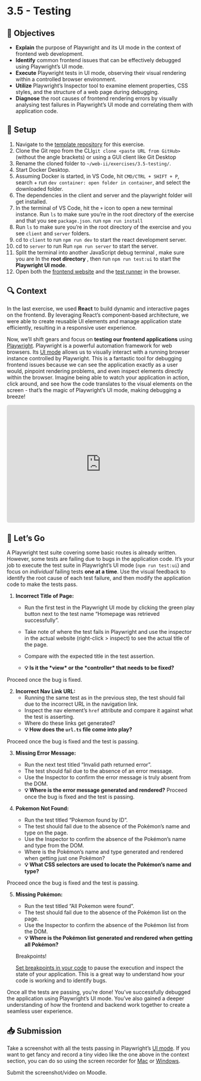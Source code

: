 # 3.5 - Testing

## 🎯 Objectives

- **Explain** the purpose of Playwright and its UI mode in the context of frontend web development.
- **Identify** common frontend issues that can be effectively debugged using Playwright’s UI mode.
- **Execute** Playwright tests in UI mode, observing their visual rendering within a controlled browser environment.
- **Utilize** Playwright’s Inspector tool to examine element properties, CSS styles, and the structure of a web page during debugging.
- **Diagnose** the root causes of frontend rendering errors by visually analysing test failures in Playwright’s UI mode and correlating them with application code.

## 🔨 Setup

1. Navigate to the [template repository](https://github.com/JAC-CS-Web-Programming-II-W25/E3.5-Testing-Template) for this exercise. 
2. Clone the Git repo from the CLI`git clone <paste URL from GitHub>` (without the angle brackets) or using a GUI client like Git Desktop
3. Rename the cloned folder to `~/web-ii/exercises/3.5-testing/`.
4. Start Docker Desktop.
5. Assuming Docker is started, in VS Code, hit `CMD/CTRL + SHIFT + P`, search + run `dev container: open folder in container`, and select the downloaded folder.
6. The dependencies in the client and server and the playwright folder will get installed.
7. In the terminal of VS Code, hit the `+` icon to open a new terminal instance. Run `ls` to make sure you’re in the root directory of the exercise and that you see `package.json`. run `npm run install`
8. Run `ls` to make sure you’re in the root directory of the exercise and you see `client` and `server` folders.
9. cd to `client` to run `npm run dev` to start the react development server.
10. cd to `server` to run Run `npm run server` to start the server.
11. Split the terminal into another JavaScript debug terminal , make sure you are In the **root directory** , then run `npm run test:ui` to start the **Playwright UI mode**.
12. Open both the [frontend website](http://localhost:5173/) and the [test runner](http://localhost:3001/) in the browser.

## 🔍 Context

In the last exercise, we used **React** to build dynamic and interactive pages on the frontend. By leveraging React’s component-based architecture, we were able to create reusable UI elements and manage application state efficiently, resulting in a responsive user experience.

Now, we’ll shift gears and focus on **testing our frontend applications** using [Playwright](https://playwright.dev/). Playwright is a powerful automation framework for web browsers. Its [UI mode](https://playwright.dev/docs/test-ui-mode) allows us to visually interact with a running browser instance controlled by Playwright. This is a fantastic tool for debugging frontend issues because we can see the application exactly as a user would, pinpoint rendering problems, and even inspect elements directly within the browser. Imagine being able to watch your application in action, click around, and see how the code translates to the visual elements on the screen - that’s the magic of Playwright’s UI mode, making debugging a breeze!

<div style="position:relative; width:100%; height:0px; padding-bottom:62.500%;">
	<iframe allow="fullscreen;autoplay" allowfullscreen height="100%" src="https://pdmelo.github.io/4W6-Winter-2025/images/3.3.1-playwright.mp4" width="100%" style="border:none; width:100%; height:100%; position:absolute; left:0px; top:0px; overflow:hidden; border-radius: 5px; ">
	</iframe>
</div>




## 🚦 Let’s Go

A Playwright test suite covering some basic routes is already written. However, some tests are failing due to bugs in the application code. It’s your job to execute the test suite in Playwright’s UI mode (`npm run test:ui`) and focus on *individual* failing tests **one at a time**. Use the visual feedback to identify the root cause of each test failure, and then modify the application code to make the tests pass.

1. **Incorrect Title of Page:**

   - Run the first test in the Playwright UI mode by clicking the green play button next to the test name “Homepage was retrieved successfully”.

   - Take note of where the test fails in Playwright and use the inspector in the actual website (right-click > inspect) to see the actual title of the page.

   - Compare with the expected title in the test assertion.

   - **💡 Is it the \*view\* or the \*controller\* that needs to be fixed?**


 Proceed once the bug is fixed.

2. **Incorrect Nav Link URL:**
   - Running the same test as in the previous step, the test should fail due to the incorrect URL in the navigation link.
   - Inspect the nav element’s `href` attribute and compare it against what the test is asserting.
   - Where do these links get generated?
   - **💡 How does the `url.ts` file come into play?**

 Proceed once the bug is fixed and the test is passing.

3. **Missing Error Message:**

   - Run the next test titled “Invalid path returned error”.
   - The test should fail due to the absence of an error message.
   - Use the Inspector to confirm the error message is truly absent from the DOM.
   - **💡 Where is the error message generated and rendered?**
    Proceed once the bug is fixed and the test is passing.
   
4. **Pokemon Not Found:**

   - Run the test titled “Pokemon found by ID”.
   - The test should fail due to the absence of the Pokémon’s name and type on the page.
   - Use the Inspector to confirm the absence of the Pokémon’s name and type from the DOM.
   - Where is the Pokémon’s name and type generated and rendered when getting just one Pokémon?
   - **💡 What CSS selectors are used to locate the Pokémon’s name and type?**

 Proceed once the bug is fixed and the test is passing.

5. **Missing Pokémon:**

   - Run the test titled “All Pokemon were found”.
   - The test should fail due to the absence of the Pokémon list on the page.
   - Use the Inspector to confirm the absence of the Pokémon list from the DOM.
   - **💡 Where is the Pokémon list generated and rendered when getting all Pokémon?**

   Breakpoints!

   [Set breakpoints in your code](https://pdmelo.github.io/4W6-Winter-2025/#/Guides/debugging) to pause the execution and inspect the state of your application. This is a great way to understand how your code is working and to identify bugs.

Once all the tests are passing, you’re done! You’ve successfully debugged the application using Playwright’s UI mode. You’ve also gained a deeper understanding of how the frontend and backend work together to create a seamless user experience.

## 📥 Submission

Take a screenshot with all the tests passing in Playwright’s [UI mode](http://localhost:3001/). If you want to get fancy and record a tiny video like the one above in the context section, you can do so using the screen recorder for [Mac](https://support.apple.com/en-us/102618) or [Windows](https://www.microsoft.com/en-us/windows/learning-center/how-to-record-screen-windows-11).

Submit the screenshot/video on Moodle.